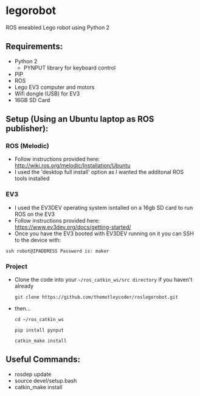 # legorobot
ROS eneabled Lego robot using Python 2

## Requirements:
* Python 2
  * PYNPUT library for keyboard control
* PIP
* ROS
* Lego EV3 computer and motors
* Wifi dongle (USB) for EV3
* 16GB SD Card

## Setup (Using an Ubuntu laptop as ROS publisher):

### ROS (Melodic)
* Follow instructions provided here: http://wiki.ros.org/melodic/Installation/Ubuntu
* I used the 'desktop full install' option as I wanted the additonal ROS tools installed


### EV3
* I used the EV3DEV operating system isntalled on a 16gb SD card to run ROS on the EV3
* Follow instructions provided here: https://www.ev3dev.org/docs/getting-started/
* Once you have the EV3 booted with EV3DEV running on it you can SSH to the device with:

`ssh robot@IPADDRESS
Password is: maker`

### Project
* Clone the code into your `~/ros_catkin_ws/src directory` if you haven't already 
  
    `git clone https://github.com/themotleycoder/roslegorobot.git`

* then...

    `cd ~/ros_catkin_ws`

    `pip install pynput`

    `catkin_make install`



## Useful Commands:
* rosdep update
* source devel/setup.bash
* catkin_make install
